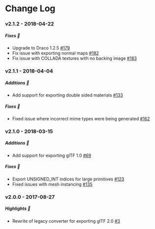 Change Log
==========

### v2.1.2 - 2018-04-22

##### Fixes :wrench:
* Upgrade to Draco 1.2.5 [#179](https://github.com/KhronosGroup/COLLADA2GLTF/pull/179)
* Fix issue with exporting normal maps [#182](https://github.com/KhronosGroup/COLLADA2GLTF/pull/182)
* Fix issue with COLLADA textures with no backing image [#183](https://github.com/KhronosGroup/COLLADA2GLTF/pull/183)

### v2.1.1 - 2018-04-04

##### Additions :tada:
* Add support for exporting double sided materials [#133](https://github.com/KhronosGroup/COLLADA2GLTF/pull/133)

##### Fixes :wrench:
* Fixed issue where incorrect mime types were being generated [#162](https://github.com/KhronosGroup/COLLADA2GLTF/pull/164)

### v2.1.0 - 2018-03-15

##### Additions :tada:
* Add support for exporting glTF 1.0 [#69](https://github.com/KhronosGroup/COLLADA2GLTF/issues/69)

##### Fixes :wrench:
* Export UNSIGNED_INT indices for large primitives [#123](https://github.com/KhronosGroup/COLLADA2GLTF/issues/123)
* Fixed issues with mesh instancing [#135](https://github.com/KhronosGroup/COLLADA2GLTF/issues/135)

### v2.0.0 - 2017-08-27

##### Highlights :sparkler:
* Rewrite of legacy converter for exporting glTF 2.0 [#3](https://github.com/KhronosGroup/COLLADA2GLTF/issues/3)

